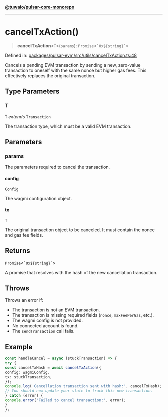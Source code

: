 [**@tuwaio/pulsar-core-monorepo**](../../../README.md)

***

# cancelTxAction()

> **cancelTxAction**\<`T`\>(`params`): `Promise`\<`` `0x${string}` ``\>

Defined in: [packages/pulsar-evm/src/utils/cancelTxAction.ts:48](https://github.com/TuwaIO/pulsar-core/blob/227594b111c3b7431fc1b2bfe3380cc9ee0fa156/packages/pulsar-evm/src/utils/cancelTxAction.ts#L48)

Cancels a pending EVM transaction by sending a new, zero-value transaction to oneself
with the same nonce but higher gas fees. This effectively replaces the original transaction.

## Type Parameters

### T

`T` *extends* `Transaction`

The transaction type, which must be a valid EVM transaction.

## Parameters

### params

The parameters required to cancel the transaction.

#### config

`Config`

The wagmi configuration object.

#### tx

`T`

The original transaction object to be canceled. It must contain the nonce and gas fee fields.

## Returns

`Promise`\<`` `0x${string}` ``\>

A promise that resolves with the hash of the new cancellation transaction.

## Throws

Throws an error if:
- The transaction is not an EVM transaction.
- The transaction is missing required fields (`nonce`, `maxFeePerGas`, etc.).
- The wagmi config is not provided.
- No connected account is found.
- The `sendTransaction` call fails.

## Example

```ts
const handleCancel = async (stuckTransaction) => {
try {
const cancelTxHash = await cancelTxAction({
config: wagmiConfig,
tx: stuckTransaction,
});
console.log('Cancellation transaction sent with hash:', cancelTxHash);
// You should now update your state to track this new transaction.
} catch (error) {
console.error('Failed to cancel transaction:', error);
}
};
```
